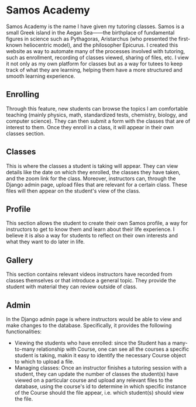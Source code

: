# Samos Academy
Samos Academy is the name I have given my tutoring classes. Samos is a small Greek island in the Aegan Sea——the birthplace of fundamental figures in science such as Pythagoras,
Aristarchus (who presented the first-known heliocentric model), and the philosopher Epicurus. I created this website as way to automate many of the processes involved with
tutoring, such as enrollment, recording of classes viewed, sharing of files, etc. I view it not only as my own platform for classes but as a way for tutees to keep track
of what they are learning, helping them have a more structured and smooth learning experience.

## Enrolling
Through this feature, new students can browse the topics I am comfortable teaching (mainly physics, math, standardized tests, chemistry, biology, and computer science). They
can then submit a form with the classes that are of interest to them. Once they enroll in a class, it will appear in their own classes section.

## Classes
This is where the classes a student is taking will appear. They can view details like the date on which they enrolled, the classes they have taken, and the zoom link for the class. Moreover, instructors can, through the Django admin page, upload files that are relevant for a certain class. These files will then appear on the student's view of the class.

## Profile
This section allows the student to create their own Samos profile, a way for instructors to get to know them and learn about their life experience. I believe it is also a way for
students to reflect on their own interests and what they want to do later in life.

## Gallery
This section contains relevant videos instructors have recorded from classes themselves or that introduce a general topic. They provide the student with material they can review outside of class.

## Admin
In the Django admin page is where instructors would be able to view and make changes to the database. Specifically, it provides the following functionalities:
* Viewing the students who have enrolled: since the Student has a many-to-many relationship with Course, one can see all the courses a specific student is taking, makin it easy to identify the necessary Course object to which to upload a file.
* Managing classes: Once an instructor finishes a tutoring session with a student, they can update the number of classes the student(s) have viewed on a particular course and    upload any relevant files to the database, using the course's id to determine in which specific instance of the Course should the file appear, i.e. which student(s) should view the file.
